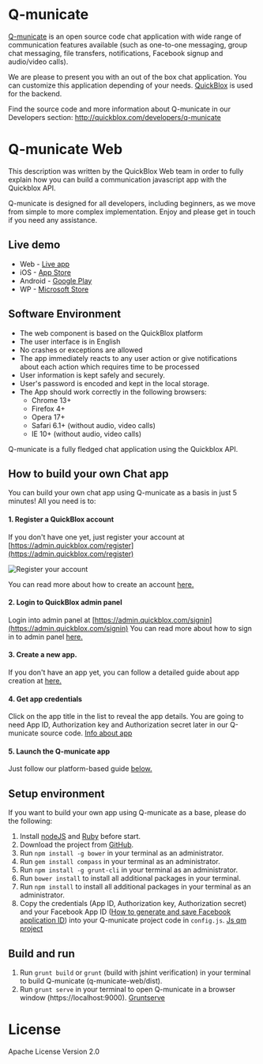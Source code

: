 # Q-municate

[Q-municate](https://q-municate.com)  is an open source code chat application with wide range of communication features available (such as one-to-one messaging, group chat messaging, file transfers, notifications, Facebook signup and audio/video calls).

We are please to present you with an out of the box chat application. You can customize this application depending of your needs.
[QuickBlox](https://quickblox.com) is used for the backend.

Find the source code and more information about Q-municate in our Developers section: http://quickblox.com/developers/q-municate

# Q-municate Web
This description was written by the QuickBlox Web team in order to fully explain how you can build a communication javascript app with the Quickblox API.

Q-municate is designed for all developers, including beginners, as we move from simple to more complex implementation.
Enjoy and please get in touch if you need any assistance.

## Live demo
* Web - [Live app](https://qm.quickblox.com/)
* iOS - [App Store](https://itunes.apple.com/us/app/q-municate/id909698517?mt=8)
* Android - [Google Play](https://play.google.com/store/apps/details?id=com.quickblox.q_municate)
* WP - [Microsoft Store](https://www.microsoft.com/en-us/store/apps/q-municate-messenger/9nblggh5jqnb)

## Software Environment
* The web component is based on the QuickBlox platform
* The user interface is in English
* No crashes or exceptions are allowed
* The app immediately reacts to any user action or give notifications about each action which requires time to be processed
* User information is kept safely and securely.
* User's password is encoded and kept in the local storage.
* The App should work correctly in the following browsers:
   - Chrome 13+
   - Firefox 4+
   - Opera 17+
   - Safari 6.1+ (without audio, video calls)  
   - IE 10+ (without audio, video calls)

Q-municate is a fully fledged chat application using the Quickblox API.

## How to build your own Chat app
You can build your own chat app using Q-municate as a basis in just 5 minutes! All you need is to:

#### 1. Register a QuickBlox account
If you don't have one yet, just register your account at [https://admin.quickblox.com/register](https://admin.quickblox.com/register)

![Register your account](http://quickblox.com/developers//images/7/70/Register_your_account.jpg)

You can read more about how to create an account [here.](https://quickblox.com/developers/5_Minute_Guide#Create_your_QuickBlox_account)

#### 2. Login to QuickBlox admin panel
Login into admin panel at [https://admin.quickblox.com/signin](https://admin.quickblox.com/signin)
You can read more about how to sign in to admin panel [here.](https://quickblox.com/developers/5_Minute_Guide#Sign_in_to_the_admin_panel)

#### 3. Create a new app.
If you don't have an app yet, you can follow a detailed guide about app creation at [here.](https://quickblox.com/developers/5_Minute_Guide#Create_an_app_in_the_admin_panel)

#### 4. Get app credentials
Click on the app title in the list to reveal the app details. You are going to need App ID, Authorization key and Authorization secret later in our Q-municate source code.
[Info about app](https://quickblox.com/developers//images/e/e3/Info_about_app.jpg)

#### 5. Launch the Q-municate app
Just follow our platform-based guide [below.](https://quickblox.com/developers/Q-municate#Get_the_source)

## Setup environment
If you want to build your own app using Q-municate as a base, please do the following:

1. Install [nodeJS](https://nodejs.org/en/download/) and [Ruby](https://www.ruby-lang.org/en/downloads) before start.
2. Download the project from [GitHub](https://github.com/QuickBlox/q-municate-web/archive/master.zip).
3. Run <code>npm install -g bower</code> in your terminal as an administrator.
4. Run <code>gem install compass</code> in your terminal as an administrator.
5. Run <code>npm install -g grunt-cli</code> in your terminal as an administrator.
6. Run <code>bower install</code> to install all additional packages in your terminal.
7. Run <code>npm install</code> to install all additional packages in your terminal as an administrator.
8. Copy the credentials (App ID, Authorization key, Authorization secret) and your Facebook App ID ([How to generate and save Facebook application ID](https://quickblox.com/developers/How_to_generate_and_save_Facebook_application_ID)) into your Q-municate project code in ```config.js```.
[Js qm project](http://quickblox.com/developers//images/9/95/Js_qm_project.png)

## Build and run
1. Run <code>grunt build</code> or <code>grunt</code> (build with jshint verification) in your terminal to build Q-municate (q-municate-web/dist).
2. Run <code>grunt serve</code> in your terminal to open Q-municate in a browser window (https://localhost:9000).
[Gruntserve](http://quickblox.com/developers//images/7/7b/Gruntserve.jpg)

# License
Apache License
Version 2.0
